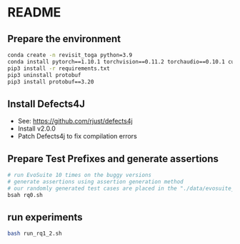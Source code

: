 # README

## Prepare the environment
```bash
conda create -n revisit_toga python=3.9
conda install pytorch==1.10.1 torchvision==0.11.2 torchaudio==0.10.1 cudatoolkit=11.3 -c pytorch -c conda-forge
pip3 install -r requirements.txt
pip3 uninstall protobuf
pip3 install protobuf==3.20
```

## Install Defects4J
- See: https://github.com/rjust/defects4j
- Install v2.0.0
- Patch Defects4j to fix compilation errors

## Prepare Test Prefixes and generate assertions

```bash
# run EvoSuite 10 times on the buggy versions
# generate assertions using assertion generation method
# our randomly generated test cases are placed in the "./data/evosuite_buggy_regression_all" directory.
bsah rq0.sh
```

##  run experiments  
```bash
bash run_rq1_2.sh
```
